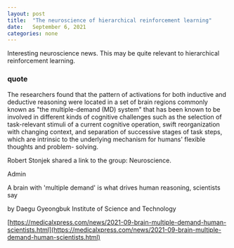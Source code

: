```yaml
---
layout: post
title:  "The neuroscience of hierarchical reinforcement learning"
date:   September 6, 2021
categories: none
---
```


Interesting neuroscience news. This may be quite relevant to hierarchical reinforcement learning. 

### quote 

The researchers found that the pattern of activations for both inductive and deductive reasoning were located in a set of brain regions commonly known as "the multiple-demand (MD) system" that has been known to be involved in different kinds of cognitive challenges such as the selection of task-relevant stimuli of a current cognitive operation, swift reorganization with changing context, and separation of successive stages of task steps, which are intrinsic to the underlying mechanism for humans' flexible thoughts and problem- solving.

Robert Stonjek shared a link to the group: Neuroscience.

Admin

A brain with 'multiple demand' is what drives human reasoning, scientists say

by Daegu Gyeongbuk Institute of Science and Technology



[https://medicalxpress.com/news/2021-09-brain-multiple-demand-human-scientists.html](https://medicalxpress.com/news/2021-09-brain-multiple-demand-human-scientists.html)



 

